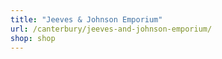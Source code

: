 ```yaml
---
title: "Jeeves & Johnson Emporium"
url: /canterbury/jeeves-and-johnson-emporium/
shop: shop
---
```


